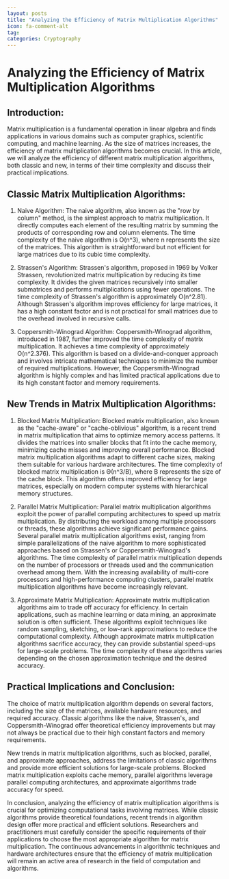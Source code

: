 ```yaml
---
layout: posts
title: "Analyzing the Efficiency of Matrix Multiplication Algorithms"
icon: fa-comment-alt
tag:      
categories: Cryptography
---
```



# Analyzing the Efficiency of Matrix Multiplication Algorithms

## Introduction:

Matrix multiplication is a fundamental operation in linear algebra and finds applications in various domains such as computer graphics, scientific computing, and machine learning. As the size of matrices increases, the efficiency of matrix multiplication algorithms becomes crucial. In this article, we will analyze the efficiency of different matrix multiplication algorithms, both classic and new, in terms of their time complexity and discuss their practical implications.

## Classic Matrix Multiplication Algorithms:

1. Naive Algorithm:
The naive algorithm, also known as the "row by column" method, is the simplest approach to matrix multiplication. It directly computes each element of the resulting matrix by summing the products of corresponding row and column elements. The time complexity of the naive algorithm is O(n^3), where n represents the size of the matrices. This algorithm is straightforward but not efficient for large matrices due to its cubic time complexity.

2. Strassen's Algorithm:
Strassen's algorithm, proposed in 1969 by Volker Strassen, revolutionized matrix multiplication by reducing its time complexity. It divides the given matrices recursively into smaller submatrices and performs multiplications using fewer operations. The time complexity of Strassen's algorithm is approximately O(n^2.81). Although Strassen's algorithm improves efficiency for large matrices, it has a high constant factor and is not practical for small matrices due to the overhead involved in recursive calls.

3. Coppersmith-Winograd Algorithm:
Coppersmith-Winograd algorithm, introduced in 1987, further improved the time complexity of matrix multiplication. It achieves a time complexity of approximately O(n^2.376). This algorithm is based on a divide-and-conquer approach and involves intricate mathematical techniques to minimize the number of required multiplications. However, the Coppersmith-Winograd algorithm is highly complex and has limited practical applications due to its high constant factor and memory requirements.

## New Trends in Matrix Multiplication Algorithms:

1. Blocked Matrix Multiplication:
Blocked matrix multiplication, also known as the "cache-aware" or "cache-oblivious" algorithm, is a recent trend in matrix multiplication that aims to optimize memory access patterns. It divides the matrices into smaller blocks that fit into the cache memory, minimizing cache misses and improving overall performance. Blocked matrix multiplication algorithms adapt to different cache sizes, making them suitable for various hardware architectures. The time complexity of blocked matrix multiplication is Θ(n^3/B), where B represents the size of the cache block. This algorithm offers improved efficiency for large matrices, especially on modern computer systems with hierarchical memory structures.

2. Parallel Matrix Multiplication:
Parallel matrix multiplication algorithms exploit the power of parallel computing architectures to speed up matrix multiplication. By distributing the workload among multiple processors or threads, these algorithms achieve significant performance gains. Several parallel matrix multiplication algorithms exist, ranging from simple parallelizations of the naive algorithm to more sophisticated approaches based on Strassen's or Coppersmith-Winograd's algorithms. The time complexity of parallel matrix multiplication depends on the number of processors or threads used and the communication overhead among them. With the increasing availability of multi-core processors and high-performance computing clusters, parallel matrix multiplication algorithms have become increasingly relevant.

3. Approximate Matrix Multiplication:
Approximate matrix multiplication algorithms aim to trade off accuracy for efficiency. In certain applications, such as machine learning or data mining, an approximate solution is often sufficient. These algorithms exploit techniques like random sampling, sketching, or low-rank approximations to reduce the computational complexity. Although approximate matrix multiplication algorithms sacrifice accuracy, they can provide substantial speed-ups for large-scale problems. The time complexity of these algorithms varies depending on the chosen approximation technique and the desired accuracy.

## Practical Implications and Conclusion:

The choice of matrix multiplication algorithm depends on several factors, including the size of the matrices, available hardware resources, and required accuracy. Classic algorithms like the naive, Strassen's, and Coppersmith-Winograd offer theoretical efficiency improvements but may not always be practical due to their high constant factors and memory requirements.

New trends in matrix multiplication algorithms, such as blocked, parallel, and approximate approaches, address the limitations of classic algorithms and provide more efficient solutions for large-scale problems. Blocked matrix multiplication exploits cache memory, parallel algorithms leverage parallel computing architectures, and approximate algorithms trade accuracy for speed.

In conclusion, analyzing the efficiency of matrix multiplication algorithms is crucial for optimizing computational tasks involving matrices. While classic algorithms provide theoretical foundations, recent trends in algorithm design offer more practical and efficient solutions. Researchers and practitioners must carefully consider the specific requirements of their applications to choose the most appropriate algorithm for matrix multiplication. The continuous advancements in algorithmic techniques and hardware architectures ensure that the efficiency of matrix multiplication will remain an active area of research in the field of computation and algorithms.